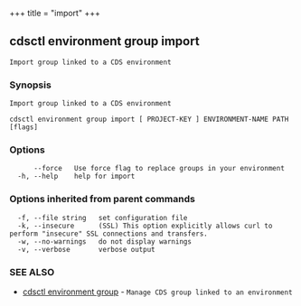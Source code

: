 +++
title = "import"
+++
## cdsctl environment group import

`Import group linked to a CDS environment`

### Synopsis

`Import group linked to a CDS environment`

```
cdsctl environment group import [ PROJECT-KEY ] ENVIRONMENT-NAME PATH [flags]
```

### Options

```
      --force   Use force flag to replace groups in your environment
  -h, --help    help for import
```

### Options inherited from parent commands

```
  -f, --file string   set configuration file
  -k, --insecure      (SSL) This option explicitly allows curl to perform "insecure" SSL connections and transfers.
  -w, --no-warnings   do not display warnings
  -v, --verbose       verbose output
```

### SEE ALSO

* [cdsctl environment group](/cli/cdsctl/environment/group/)	 - `Manage CDS group linked to an environment`

